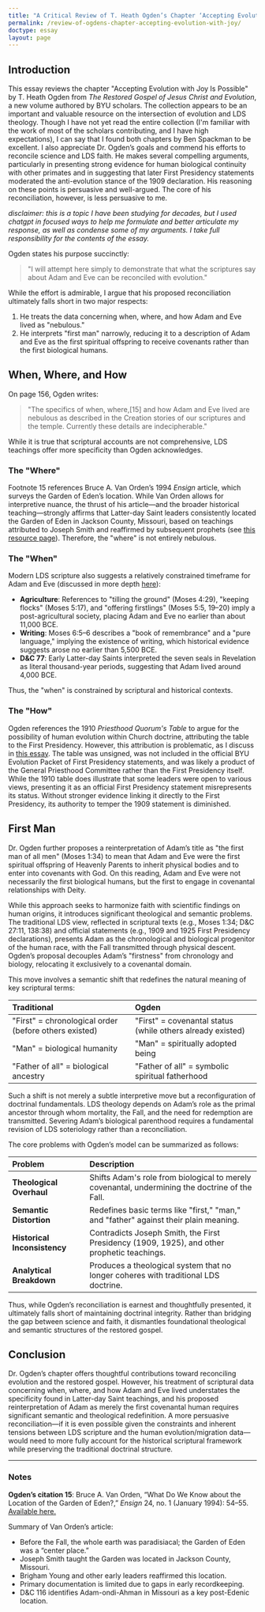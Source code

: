 ```yaml
---
title: "A Critical Review of T. Heath Ogden’s Chapter ‘Accepting Evolution with Joy Is Possible’"
permalink: /review-of-ogdens-chapter-accepting-evolution-with-joy/
doctype: essay
layout: page
---
```


## Introduction

This essay reviews the chapter "Accepting Evolution with Joy Is Possible" by T. Heath Ogden from *The Restored Gospel of Jesus Christ and Evolution*, a new volume authored by BYU scholars. The collection appears to be an important and valuable resource on the intersection of evolution and LDS theology. Though I have not yet read the entire collection (I'm familiar with the work of most of the scholars contributing, and I have high expectations), I can say that I found both chapters by Ben Spackman to be excellent. I also appreciate Dr. Ogden’s goals and commend his efforts to reconcile science and LDS faith. He makes several compelling arguments, particularly in presenting strong evidence for human biological continuity with other primates and in suggesting that later First Presidency statements moderated the anti-evolution stance of the 1909 declaration. His reasoning on these points is persuasive and well-argued. The core of his reconciliation, however, is less persuasive to me.

*disclaimer: this is a topic I have been studying for decades, but I used chatgpt in focused ways to help me formulate and better articulate my response, as well as condense some of my arguments. I take full responsibility for the contents of the essay.*

Ogden states his purpose succinctly:

> "I will attempt here simply to demonstrate that what the scriptures say about Adam and Eve can be reconciled with evolution."

While the effort is admirable, I argue that his proposed reconciliation ultimately falls short in two major respects:

1. He treats the data concerning when, where, and how Adam and Eve lived as "nebulous."
2. He interprets "first man" narrowly, reducing it to a description of Adam and Eve as the first spiritual offspring to receive covenants rather than the first biological humans.

## When, Where, and How

On page 156, Ogden writes:

> "The specifics of when, where,[15] and how Adam and Eve lived are nebulous as described in the Creation stories of our scriptures and the temple. Currently these details are indecipherable."

While it is true that scriptural accounts are not comprehensive, LDS teachings offer more specificity than Ogden acknowledges.

### The "Where"

Footnote 15 references Bruce A. Van Orden’s 1994 *Ensign* article, which surveys the Garden of Eden’s location. While Van Orden allows for interpretive nuance, the thrust of his article—and the broader historical teaching—strongly affirms that Latter-day Saint leaders consistently located the Garden of Eden in Jackson County, Missouri, based on teachings attributed to Joseph Smith and reaffirmed by subsequent prophets (see [this resource page](https://faenrandir.github.io/a_careful_examination/missouri-garden-of-eden-problem/)). Therefore, the "where" is not entirely nebulous.

### The "When"

Modern LDS scripture also suggests a relatively constrained timeframe for Adam and Eve (discussed in more depth [here](https://faenrandir.github.io/a_careful_examination/when-did-adam-and-eve-live/)):

- **Agriculture**: References to "tilling the ground" (Moses 4:29), "keeping flocks" (Moses 5:17), and "offering firstlings" (Moses 5:5, 19–20) imply a post-agricultural society, placing Adam and Eve no earlier than about 11,000 BCE.
- **Writing**: Moses 6:5–6 describes a "book of remembrance" and a "pure language," implying the existence of writing, which historical evidence suggests arose no earlier than 5,500 BCE.
- **D&C 77**: Early Latter-day Saints interpreted the seven seals in Revelation as literal thousand-year periods, suggesting that Adam lived around 4,000 BCE.

Thus, the "when" is constrained by scriptural and historical contexts.

### The "How"

Ogden references the 1910 *Priesthood Quorum's Table* to argue for the possibility of human evolution within Church doctrine, attributing the table to the First Presidency. However, this attribution is problematic, as I discuss in [this essay](https://faenrandir.github.io/a_careful_examination/april-1910-table-not-likely-fp-statement/). The table was unsigned, was not included in the official BYU Evolution Packet of First Presidency statements, and was likely a product of the General Priesthood Committee rather than the First Presidency itself. While the 1910 table does illustrate that some leaders were open to various views, presenting it as an official First Presidency statement misrepresents its status. Without stronger evidence linking it directly to the First Presidency, its authority to temper the 1909 statement is diminished.

## First Man

Dr. Ogden further proposes a reinterpretation of Adam’s title as "the first man of all men" (Moses 1:34) to mean that Adam and Eve were the first spiritual offspring of Heavenly Parents to inherit physical bodies and to enter into covenants with God. On this reading, Adam and Eve were not necessarily the first biological humans, but the first to engage in covenantal relationships with Deity.

While this approach seeks to harmonize faith with scientific findings on human origins, it introduces significant theological and semantic problems. The traditional LDS view, reflected in scriptural texts (e.g., Moses 1:34; D&C 27:11, 138:38) and official statements (e.g., 1909 and 1925 First Presidency declarations), presents Adam as the chronological and biological progenitor of the human race, with the Fall transmitted through physical descent. Ogden’s proposal decouples Adam’s "firstness" from chronology and biology, relocating it exclusively to a covenantal domain.

This move involves a semantic shift that redefines the natural meaning of key scriptural terms:

| Traditional | Ogden |
|:------------|:------|
| "First" = chronological order (before others existed) | "First" = covenantal status (while others already existed) |
| "Man" = biological humanity | "Man" = spiritually adopted being |
| "Father of all" = biological ancestry | "Father of all" = symbolic spiritual fatherhood |

Such a shift is not merely a subtle interpretive move but a reconfiguration of doctrinal fundamentals. LDS theology depends on Adam’s role as the primal ancestor through whom mortality, the Fall, and the need for redemption are transmitted. Severing Adam’s biological parenthood requires a fundamental revision of LDS soteriology rather than a reconciliation.

The core problems with Ogden’s model can be summarized as follows:

| Problem | Description |
|:--------|:------------|
| **Theological Overhaul** | Shifts Adam's role from biological to merely covenantal, undermining the doctrine of the Fall. |
| **Semantic Distortion** | Redefines basic terms like "first," "man," and "father" against their plain meaning. |
| **Historical Inconsistency** | Contradicts Joseph Smith, the First Presidency (1909, 1925), and other prophetic teachings. |
| **Analytical Breakdown** | Produces a theological system that no longer coheres with traditional LDS doctrine. |

Thus, while Ogden’s reconciliation is earnest and thoughtfully presented, it ultimately falls short of maintaining doctrinal integrity. Rather than bridging the gap between science and faith, it dismantles foundational theological and semantic structures of the restored gospel.

## Conclusion

Dr. Ogden’s chapter offers thoughtful contributions toward reconciling evolution and the restored gospel. However, his treatment of scriptural data concerning when, where, and how Adam and Eve lived understates the specificity found in Latter-day Saint teachings, and his proposed reinterpretation of Adam as merely the first covenantal human requires significant semantic and theological redefinition. A more persuasive reconciliation—if it is even possible given the constraints and inherent tensions between LDS scripture and the human evolution/migration data—would need to more fully account for the historical scriptural framework while preserving the traditional doctrinal structure.

---

### Notes

**Ogden’s citation 15**: Bruce A. Van Orden, “What Do We Know about the Location of the Garden of Eden?,” *Ensign* 24, no. 1 (January 1994): 54–55. [Available here.](https://www.churchofjesuschrist.org/study/ensign/1994/01/i-have-a-question/what-do-we-know-about-the-location-of-the-garden-of-eden?lang=eng)

Summary of Van Orden’s article:
- Before the Fall, the whole earth was paradisiacal; the Garden of Eden was a “center place.”
- Joseph Smith taught the Garden was located in Jackson County, Missouri.
- Brigham Young and other early leaders reaffirmed this location.
- Primary documentation is limited due to gaps in early recordkeeping.
- D&C 116 identifies Adam-ondi-Ahman in Missouri as a key post-Edenic location.
